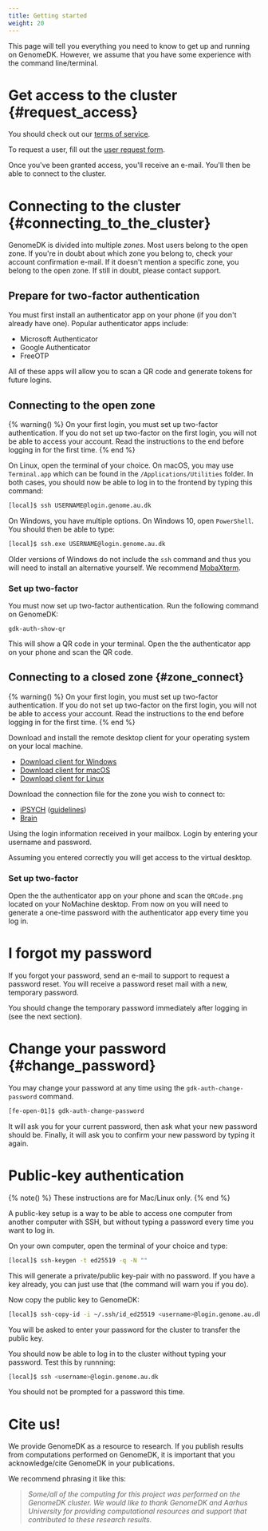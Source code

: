 ```yaml
---
title: Getting started
weight: 20
---
```


This page will tell you everything you need to know to get up and
running on GenomeDK. However, we assume that you have some experience
with the command line/terminal.

# Get access to the cluster {#request_access}

You should check out our [terms of service](/terms).

To request a user, fill out the [user request
form](https://console.genome.au.dk/user-requests/create/).

Once you've been granted access, you'll receive an e-mail. You'll
then be able to connect to the cluster.

# Connecting to the cluster {#connecting_to_the_cluster}

GenomeDK is divided into multiple *zones*. Most users belong to the open
zone. If you're in doubt about which zone you belong to, check your
account confirmation e-mail. If it doesn't mention a specific zone, you
belong to the open zone. If still in doubt, please contact support.

## Prepare for two-factor authentication

You must first install an authenticator app on your phone (if you don't already
have one). Popular authenticator apps include:

* Microsoft Authenticator
* Google Authenticator
* FreeOTP

All of these apps will allow you to scan a QR code and generate tokens for
future logins.

## Connecting to the open zone

{% warning() %}
On your first login, you must set up two-factor authentication. If you do not
set up two-factor on the first login, you will not be able to access your
account. Read the instructions to the end before logging in for the first time.
{% end %}

On Linux, open the terminal of your choice. On macOS, you may use `Terminal.app`
which can be found in the `/Applications/Utilities` folder. In both cases, you
should now be able to log in to the frontend by typing this command:

```bash
[local]$ ssh USERNAME@login.genome.au.dk
```

On Windows, you have multiple options. On Windows 10, open `PowerShell`. You
should then be able to type:

```bash
[local]$ ssh.exe USERNAME@login.genome.au.dk
```

Older versions of Windows do not include the `ssh` command and thus you will
need to install an alternative yourself. We recommend
[MobaXterm](https://mobaxterm.mobatek.net/).

### Set up two-factor

You must now set up two-factor authentication. Run the following command on
GenomeDK:

    gdk-auth-show-qr

This will show a QR code in your terminal. Open the the authenticator app on
your phone and scan the QR code.

## Connecting to a closed zone {#zone_connect}

{% warning() %}
On your first login, you must set up two-factor authentication. If you do not
set up two-factor on the first login, you will not be able to access your
account. Read the instructions to the end before logging in for the first time.
{% end %}

Download and install the remote desktop client for your operating system on your
local machine.

- [Download client for Windows](https://www.nomachine.com/download/download&id=8)
- [Download client for macOS](https://www.nomachine.com/download/download&id=7)
- [Download client for Linux](https://www.nomachine.com/download/linux&id=1)

Download the connection file for the zone you wish to connect to:

* [iPSYCH](/zones/ipsych.nxs) ([guidelines](/assets/iPSYCH_Guidelines_GDK_2021_04_13.pdf))
* [Brain](/zones/brain.nxs)

Using the login information received in your mailbox. Login by entering your
username and password.

Assuming you entered correctly you will get access to the virtual desktop.

### Set up two-factor

Open the the authenticator app on your phone and scan the `QRCode.png` located
on your NoMachine desktop. From now on you will need to generate a one-time
password with the authenticator app every time you log in.

# I forgot my password

If you forgot your password, send an e-mail to support to request a password
reset. You will receive a password reset mail with a new, temporary password.

You should change the temporary password immediately after logging in (see the
next section).

# Change your password {#change_password}

You may change your password at any time using the `gdk-auth-change-password`
command.

```bash
[fe-open-01]$ gdk-auth-change-password
```

It will ask you for your current password, then ask what your new password
should be. Finally, it will ask you to confirm your new password by typing it
again.

# Public-key authentication

{% note() %}
These instructions are for Mac/Linux only.
{% end %}

A public-key setup is a way to be able to access one computer from
another computer with SSH, but without typing a password every time you
want to log in.

On your own computer, open the terminal of your choice and type:

```bash
[local]$ ssh-keygen -t ed25519 -q -N ""
```

This will generate a private/public key-pair with no password. If you
have a key already, you can just use that (the command will warn you
if you do).

Now copy the public key to GenomeDK:

```bash
[local]$ ssh-copy-id -i ~/.ssh/id_ed25519 <username>@login.genome.au.dk
```

You will be asked to enter your password for the cluster to transfer the
public key.

You should now be able to log in to the cluster without typing your password.
Test this by runnning:

```bash
[local]$ ssh <username>@login.genome.au.dk
```

You should not be prompted for a password this time.

# Cite us!

We provide GenomeDK as a resource to research. If you publish results
from computations performed on GenomeDK, it is important that you
acknowledge/cite GenomeDK in your publications.

We recommend phrasing it like this:

> *Some/all of the computing for this project was performed on the
> GenomeDK cluster. We would like to thank GenomeDK and Aarhus
> University for providing computational resources and support that
> contributed to these research results.*
